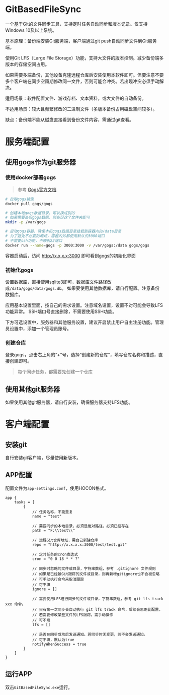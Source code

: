 ﻿# GitBasedFileSync

一个基于Git的文件同步工具，支持定时任务自动同步和版本记录。仅支持Windows 10及以上系统。

基本原理：备份端安装Git服务端，客户端通过git push自动同步文件到Git服务端。

使用Git LFS（Large File Storage）功能，支持大文件的版本控制。减少备份端多版本的存储空间占用。

如果需要多端备份，其他设备克隆远程仓库后安装使用本软件即可。但要注意不要多个客户端在同步空窗期修改同一文件，否则可能会冲突。若出现冲突必须手动解决。

适用场景：软件配置文件、游戏存档、文本资料，或大文件的自动备份。

不适用场景：较大且频繁修改的二进制文件（多版本备份占用磁盘空间较多）。

缺点：备份端不能从磁盘直接看到备份文件内容，需通过git查看。

# 服务端配置

## 使用gogs作为git服务器

### 使用docker部署gogs

> 参考 [Gogs官方文档](https://github.com/gogs/gogs/blob/main/docker/README.md)

```bash
# 拉取gogs镜像
docker pull gogs/gogs

# 创建本地gogs数据目录，可以换成别的
# 如果需要备份gogs数据，则备份这个文件夹即可
mkdir -p /var/gogs

# 启动gogs容器，确保本机gogs数据目录挂载到容器内的/data目录
# 为了避免不必要的麻烦，容器内外都使用默认的3000端口
# 不需要ssh功能，不映射22端口
docker run --name=gogs -p 3000:3000 -v /var/gogs:/data gogs/gogs
```

容器启动后，访问 http://x.x.x.x:3000 即可看到gogs的初始化界面

### 初始化gogs

设置数据库，直接使用sqlite3即可，数据库文件路径改成`/data/gogs/data/gogs.db`。
如果要使用其他数据库，请自行配置。注意备份数据库。

应用基本设置里面，按自己的需求设置。注意域名设置，设置不对可能会导致LFS功能异常。
SSH端口号直接删除，不需要使用SSH功能。

下方可选设置中，服务器和其他服务设置，建议开启禁止用户自主注册功能。管理员设置中，添加一个管理员账号。

### 创建仓库

登录gogs，点击右上角的“+”号，选择“创建新的仓库”，填写仓库名称和描述，直接创建即可。
> 每个同步任务，都需要先创建一个仓库

## 使用其他git服务器

如果使用其他git服务器，请自行安装，确保服务器支持LFS功能。

# 客户端配置

## 安装git

自行安装git客户端，尽量使用新版本。

## APP配置

配置文件为`app-settings.conf`，使用HOCON格式。

```hocon
app {
    tasks = [
        {
            // 任务名称，不能重复
            name = "test"

            // 需要同步的本地目录，必须是绝对路径，必须已经存在
            path = "F:\\test\\"

            // 远程Git仓库地址，需自己新建仓库
            repo = "http://x.x.x.x:3000/test/test.git"

            // 定时任务的cron表达式
            cron = "0 0 18 * * ?"

            // 同步时忽略的文件或目录，字符串数组，参考 .gitignore 文件规则
            // 如果是已经被Git跟踪的文件或目录，则再新增gitignore也不会被忽略
            // 可手动执行命令来取消跟踪
            // 可不填
            ignore = []

            // 需要使用LFS进行同步的文件或目录，字符串数组，参考 git lfs track xxx 命令。
            // 只有第一次同步会自动执行 git lfs track 命令，后续会忽略此配置。
            // 若需要修改某些文件的LFS跟踪，需手动操作
            // 可不填
            lfs = []

            // 是否在同步成功后发送通知。若同步时无变更，则不会发送通知。
            // 可不填，默认为true
            notifyWhenSuccess = true
        }
    ]
}
```

## 运行APP

双击`GitBasedFileSync.exe`运行。
